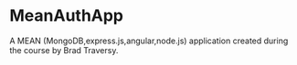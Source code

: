 # MeanAuthApp
A MEAN (MongoDB,express.js,angular,node.js) application created during the course by Brad Traversy.

